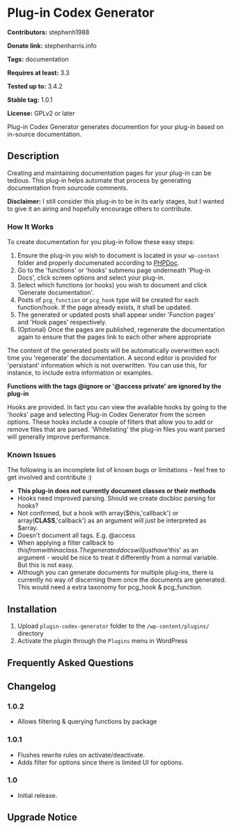 # Plug-in Codex Generator #
**Contributors:** stephenh1988
  
**Donate link:** stephenharris.info
  
**Tags:** documentation
  
**Requires at least:** 3.3
  
**Tested up to:** 3.4.2
  
**Stable tag:** 1.0.1
  
**License:** GPLv2 or later
  

Plug-in Codex Generator generates documention for your plug-in based on in-source documentation.

## Description ##

Creating and maintaining documentation pages for your plug-in can be tedious. This plug-in helps automate that process by generating documentation from sourcode comments. 

**Disclaimer:** I still consider this plug-in to be in its early stages, but I wanted to give it an airing and hopefully encourage others to contribute.

### How It Works

To create documentation for you plug-in follow these easy steps:

1. Ensure the plug-in you wish to document is located in your `wp-content` folder and properly documenated according to [PHPDoc](http://en.wikipedia.org/wiki/PHPDoc).
2. Go to the 'functions' or 'hooks' submenu page underneath 'Plug-in Docs', click screen options and select your plug-in.
3. Select which functions (or hooks) you wish to document and click 'Generate documentation'.
4. Posts of `pcg_function` or `pcg_hook` type will be created for each function/hook. If the page already exists, it shall be updated.
5. The generated or updated posts shall appear under 'Function pages' and 'Hook pages' respectively.
6. (Optional) Once the pages are published, regenerate the documentation again to ensure that the pages link to each other where appropriate

The content of the generated posts will be automatically overwritten each time you 'regenerate' the documentation. A second editor is provided for 'persistant' information which is not overwritten. You can use this, for instance, to include extra information or examples.

**Functions with the tags @ignore or '@access private' are ignored by the plug-in**

Hooks are provided. In fact you can view the available hooks by going to the 'hooks' page and selecting Plug-in Codex Generator from the screen options. These hooks include a couple of filters that allow you to add or remove files that are parsed. 'Whitelisting' the plug-in files you want parsed will generally improve performance. 


### Known Issues
The following is an incomplete list of known bugs or limitations - feel free to get involved and contribute :)

 * **This plug-in does not currently document classes or their methods**
 * Hooks need improved parsing. Should we create docbloc parsing for hooks?
 * Not confirmed, but a hook with array($this,'callback') or array(__CLASS__,'callback') as an argument will just be interpreted as $array.
 * Doesn't document all tags. E.g. @access
 * When applying a filter callback to $this from within a class. The generated docs will just have '$this' as an argument - would be nice to treat it differently from a normal variable. But this is not easy.
 * Although you can generate documents for multiple plug-ins, there is currently no way of discerning them once the documents are generated. This would need a extra taxonomy for pcg_hook & pcg_function.

## Installation ##

1. Upload `plugin-codex-generator` folder to the `/wp-content/plugins/` directory
2. Activate the plugin through the `Plugins` menu in WordPress


## Frequently Asked Questions ##



## Changelog ##

### 1.0.2 ###
* Allows filtering & querying functions by package

### 1.0.1 ###
* Flushes rewrite rules on activate/deactivate.
* Adds filter for options since there is limited UI for options.

### 1.0 ###
* Initial release.


## Upgrade Notice ##


